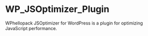 # WP_JSOptimizer_Plugin
WPhellopack JSOptimizer for WordPress is a plugin for optimizing JavaScript performance.
